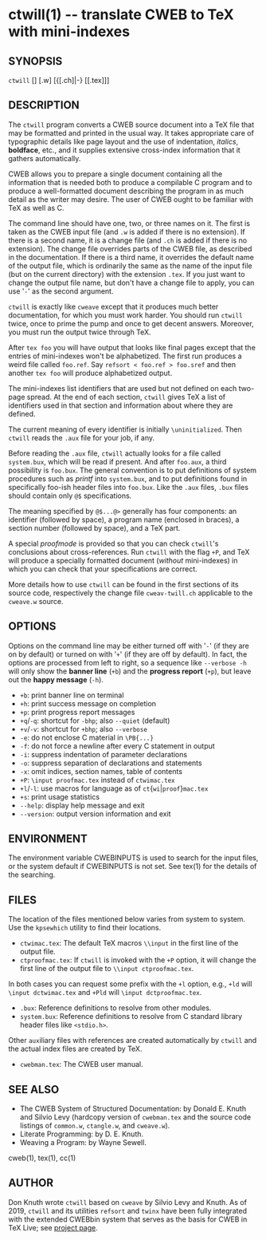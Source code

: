 # ctwill(1) -- translate CWEB to TeX with mini-indexes

## SYNOPSIS

`ctwill` [<options>] <webfile>[.w] [{<changefile>[.ch]|-} [<outfile>[.tex]]]

## DESCRIPTION

The `ctwill` program converts a CWEB source document into a TeX file that may
be formatted and printed in the usual way.  It takes appropriate care of
typographic details like page layout and the use of indentation, _italics_,
**boldface**, etc., and it supplies extensive cross-index information that it
gathers automatically.

CWEB allows you to prepare a single document containing all the information
that is needed both to produce a compilable C program and to produce a
well-formatted document describing the program in as much detail as the writer
may desire.  The user of CWEB ought to be familiar with TeX as well as C.

The command line should have one, two, or three names on it.  The first is
taken as the CWEB input file (and `.w` is added if there is no extension).
If there is a second name, it is a change file (and `.ch` is added if there is
no extension).  The change file overrides parts of the CWEB file, as described
in the documentation.
If there is a third name, it overrides the default name of the output file,
which is ordinarily the same as the name of the input file (but on the current
directory) with the extension `.tex`.
If you just want to change the output file name, but don't have a change file
to apply, you can use '`-`' as the second argument.

`ctwill` is exactly like `cweave` except that it produces much better
documentation, for which you must work harder.  You should run `ctwill`
twice, once to prime the pump and once to get decent answers.  Moreover, you
must run the output twice through TeX.

After `tex foo` you will have output that looks like final pages except that
the entries of mini-indexes won't be alphabetized.  The first run produces a
weird file called `foo.ref`.  Say `refsort < foo.ref > foo.sref` and then
another `tex foo` will produce alphabetized output.

The mini-indexes list identifiers that are used but not defined on each
two-page spread.  At the end of each section, `ctwill` gives TeX a list of
identifiers used in that section and information about where they are defined.

The current meaning of every identifier is initially `\uninitialized`.
Then `ctwill` reads the `.aux` file for your job, if any.

Before reading the `.aux` file, `ctwill` actually looks for a file called
`system.bux`, which will be read if present.  And after `foo.aux`, a third
possibility is `foo.bux`.  The general convention is to put definitions of
system procedures such as _printf_ into `system.bux`, and to put definitions
found in specifically foo-ish header files into `foo.bux`. Like the `.aux`
files, `.bux` files should contain only `@$` specifications.

The meaning specified by `@$...@>` generally has four components:
an identifier (followed by space), a program name (enclosed in braces),
a section number (followed by space), and a TeX part.

A special _proofmode_ is provided so that you can check `ctwill`'s conclusions
about cross-references. Run `ctwill` with the flag `+P`, and TeX will produce a
specially formatted document (_without_ mini-indexes) in which you can check
that your specifications are correct.

More details how to use `ctwill` can be found in the first sections of its
source code, respectively the change file `cweav-twill.ch` applicable to the
`cweave.w` source.

## OPTIONS

Options on the command line may be either turned off with '`-`' (if they are
on by default) or turned on with '`+`' (if they are off by default).
In fact, the options are processed from left to right, so a sequence like
`--verbose -h` will only show the **banner line** (`+b`) and the **progress
report** (`+p`), but leave out the **happy message** (`-h`).

* `+b`:
  print banner line on terminal
* `+h`:
  print success message on completion
* `+p`:
  print progress report messages
* `+q`/`-q`:
  shortcut for `-bhp`; also `--quiet` (default)
* `+v`/`-v`:
  shortcut for `+bhp`; also `--verbose`
* `-e`:
  do not enclose C material in `\PB{...}`
* `-f`:
  do not force a newline after every C statement in output
* `-i`:
  suppress indentation of parameter declarations
* `-o`:
  suppress separation of declarations and statements
* `-x`:
  omit indices, section names, table of contents
* `+P`:
  `\input proofmac.tex` instead of `ctwimac.tex`
* `+l`<X>/`-l`<X>:
  use macros for language <X> as of <X>`ct`{`wi`|`proof`}`mac.tex`
* `+s`:
  print usage statistics
* `--help`:
  display help message and exit
* `--version`:
  output version information and exit

## ENVIRONMENT

The environment variable CWEBINPUTS is used to search for the input files,
or the system default if CWEBINPUTS is not set.  See tex(1) for the details
of the searching.

## FILES

The location of the files mentioned below varies from system to system.  Use
the `kpsewhich` utility to find their locations.

* `ctwimac.tex`:
  The default TeX macros `\\input` in the first line of the output file.
* `ctproofmac.tex`:
  If `ctwill` is invoked with the `+P` option, it will change the first line
  of the output file to `\\input ctproofmac.tex`.

In both cases you can request some prefix <X> with the `+l`<X> option, e.g.,
`+ld` will `\input dctwimac.tex` and `+Pld` will `\input dctproofmac.tex`.

* <webfile>`.bux`:
  Reference definitions to resolve from other modules.
* `system.bux`:
  Reference definitions to resolve from C standard library header files like
  `<stdio.h>`.

Other `aux`iliary files with references are created automatically by `ctwill`
and the actual index files are created by TeX.

* `cwebman.tex`:
  The CWEB user manual.

## SEE ALSO

* The CWEB System of Structured Documentation:
  by Donald E. Knuth and Silvio Levy (hardcopy version of `cwebman.tex`
  and the source code listings of `common.w`, `ctangle.w`, and `cweave.w`).
* Literate Programming:
  by D. E. Knuth.
* Weaving a Program:
  by Wayne Sewell.

cweb(1), tex(1), cc(1)

## AUTHOR

Don Knuth wrote `ctwill` based on `cweave` by Silvio Levy and Knuth.
As of 2019, `ctwill` and its utilities `refsort` and `twinx` have been fully
integrated with the extended CWEBbin system that serves as the basis for CWEB
in TeX Live; see [project page](https://github.com/ascherer/cwebbin).
